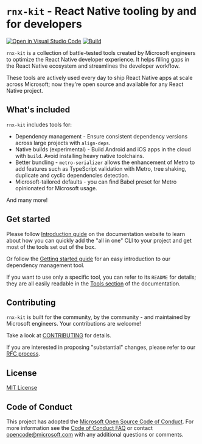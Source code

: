 # `rnx-kit` - React Native tooling by and for developers

[![Open in Visual Studio Code](https://img.shields.io/static/v1?logo=visualstudiocode&label=&message=Open%20in%20Visual%20Studio%20Code&color=007acc&labelColor=444444&logoColor=007acc)](https://vscode.dev/github/microsoft/rnx-kit)
[![Build](https://github.com/microsoft/rnx-kit/actions/workflows/build.yml/badge.svg)](https://github.com/microsoft/rnx-kit/actions/workflows/build.yml)

`rnx-kit` is a collection of battle-tested tools created by Microsoft engineers
to optimize the React Native developer experience. It helps filling gaps in the
React Native ecosystem and streamlines the developer workflow.

These tools are actively used every day to ship React Native apps at scale
across Microsoft; now they're open source and available for any React Native
project.

## What's included

`rnx-kit` includes tools for:

- Dependency management - Ensure consistent dependency versions across large
  projects with `align-deps`.
- Native builds (experimental) - Build Android and iOS apps in the cloud with
  `build`. Avoid installing heavy native toolchains.
- Better bundling - `metro-serializer` allows the enhancement of Metro to add
  features such as TypeScript validation with Metro, tree shaking, duplicate and
  cyclic dependencies detection.
- Microsoft-tailored defaults - you can find Babel preset for Metro opinionated
  for Microsoft usage.

And many more!

## Get started

Please follow
[Introduction guide](https://microsoft.github.io/rnx-kit/docs/introduction) on
the documentation website to learn about how you can quickly add the "all in
one" CLI to your project and get most of the tools set out of the box.

Or follow the
[Getting started guide](https://microsoft.github.io/rnx-kit/docs/guides/getting-started)
for an easy introduction to our dependency management tool.

If you want to use only a specific tool, you can refer to its `README` for
details; they are all easily readable in the
[Tools section](https://microsoft.github.io/rnx-kit/docs/tools/overview) of the
documentation.

## Contributing

`rnx-kit` is built for the community, by the community - and maintained by
Microsoft engineers. Your contributions are welcome!

Take a look at
[CONTRIBUTING](https://github.com/microsoft/rnx-kit/tree/main/CONTRIBUTING.md)
for details.

If you are interested in proposing "substantial" changes, please refer to our
[RFC process](https://github.com/microsoft/rnx-kit/tree/rfcs).

## License

[MIT License](LICENSE)

## Code of Conduct

This project has adopted the
[Microsoft Open Source Code of Conduct](https://opensource.microsoft.com/codeofconduct/).
For more information see the
[Code of Conduct FAQ](https://opensource.microsoft.com/codeofconduct/faq/) or
contact [opencode@microsoft.com](mailto:opencode@microsoft.com) with any
additional questions or comments.
